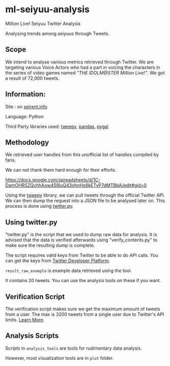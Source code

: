 # ml-seiyuu-analysis
Million Live! Seiyuu Twitter Analysis

Analysing trends among seiyuus through Tweets.

## Scope

We intend to analyse various metrics retrieved through Twitter. We are targeting various Voice Actors who had a part in voicing the characters in the series of video games named *"THE IDOLM@STER Million Live!"*. We got a result of 72,000 tweets.


## Information:
Site : on [seirent.info](http://github.seirent.info/MLAnalysis/main.html)

Language: Python

Third Party libraries used: [tweepy](http://www.tweepy.org), [pandas](https://pandas.pydata.org/), [pygal](http://pygal.org)



## Methodology
We retrieved user handles from this unofficial list of handles compiled by fans.

We can not thank them hard enough for their efforts.

https://docs.google.com/spreadsheets/d/1C-DamOHRSZQvhhAow458luQ43ohnHs6kETyP7dMTBbA/edit#gid=0

Using the [tweepy](http://www.tweepy.org/) library, we can pull tweets through the official Twitter API. We can then dump the request into a JSON file to be analysed later on.
This process is done using [twitter.py](https://github.com/seizuresmiley/ml-seiyuu-analysis/blob/master/twitter.py).


## Using twitter.py
"twitter.py" is the script that we used to dump raw data for analysis. It is advised that the data is verified afterwards using "verify_contents.py" to make sure the resulting dump is complete.

The script requires valid keys from Twitter to be able to do API calls. You can get the keys from [Twitter Developer Platform](https://developer.twitter.com/content/developer-twitter/en.html).

`result_raw_example` is example data retrieved using the tool.

It contains 20 tweets. You can use the analysis tools on these if you want.


## Verification Script
The verification script makes sure we get the maximum amount of tweets from a user. The max is 3200 tweets from a single user due to Twitter's API limits. [Learn More](https://developer.twitter.com/en/docs/tweets/timelines/api-reference/get-statuses-user_timeline.html).

## Analysis Scripts
Scripts in `analysis_tools` are tools for rudimentary data analysis.

However, most visualization tools are in `plot` folder.
